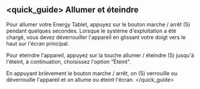 ## <quick_guide> Allumer et éteindre

Pour allumer votre Energy Tablet, appuyez sur le bouton marche / arrêt (5) pendant quelques secondes. Lorsque le système d'exploitation a été chargé, vous devez déverrouiller l'appareil en glissant votre doigt vers le haut sur l'écran principal. 

Pour éteindre l'appareil, appuyez sur la touche allumer / éteindre (5) jusqu'à l'éteint, à continuation, choisissez l'option "Éteint". 

En appuyant brièvement le bouton marche / arrêt, on (5) verrouille ou déverrouille l'appareil et on allume ou éteint l'écran.
</quick_guide>
